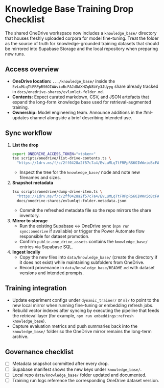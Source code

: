 # Knowledge Base Training Drop Checklist

The shared OneDrive workspace now includes a `knowledge_base/` directory that
houses freshly uploaded corpora for model fine-tuning. Treat the folder as the
source of truth for knowledge-grounded training datasets that should be mirrored
into Supabase Storage and the local repository when preparing new runs.

## Access overview

- **OneDrive location:** `.../knowledge_base/` inside the
  `EvLuMLqTtFRPpRS6OIWWvioBcFAJdDAXHZqN8bYy3JUyyg` share already tracked in
  `docs/onedrive-shares/evlumlqt-folder.md`.
- **Contents:** Expect curated markdown, CSV, and JSON artefacts that expand the
  long-form knowledge base used for retrieval-augmented training.
- **Ownership:** Model engineering team. Announce additions in the #ml-updates
  channel alongside a brief describing intended use.

## Sync workflow

1. **List the drop**
   ```bash
   export ONEDRIVE_ACCESS_TOKEN="<token>"
   tsx scripts/onedrive/list-drive-contents.ts \
     "https://1drv.ms/f/c/2ff0428a2f57c7a4/EvLuMLqTtFRPpRS6OIWWvioBcFAJdDAXHZqN8bYy3JUyyg"
   ```
   - Inspect the tree for the `knowledge_base/` node and note new filenames and
     sizes.
2. **Snapshot metadata**
   ```bash
   tsx scripts/onedrive/dump-drive-item.ts \
     "https://1drv.ms/f/c/2ff0428a2f57c7a4/EvLuMLqTtFRPpRS6OIWWvioBcFAJdDAXHZqN8bYy3JUyyg" \
     docs/onedrive-shares/evlumlqt-folder.metadata.json
   ```
   - Commit the refreshed metadata file so the repo mirrors the share inventory.
3. **Mirror to storage**
   - Run the existing Supabase ↔ OneDrive sync (`npm run sync:onedrive` if
     available) or trigger the Power Automate flow responsible for dataset
     promotion.
   - Confirm `public.one_drive_assets` contains the `knowledge_base/` entries
     via Supabase SQL.
4. **Ingest locally**
   - Copy the new files into `data/knowledge_base/` (create the directory if it
     does not exist) while maintaining subfolders from OneDrive.
   - Record provenance in `data/knowledge_base/README.md` with dataset versions
     and intended prompts.

## Training integration

- Update experiment configs under `dynamic_trainer/` or `ml/` to point to the
  new local mirror when running fine-tuning or embedding refresh jobs.
- Rebuild vector indexes after syncing by executing the pipeline that feeds the
  retrieval layer (for example, `npm run embeddings:refresh knowledge_base`).
- Capture evaluation metrics and push summaries back into the `knowledge_base/`
  folder so the OneDrive mirror remains the long-term archive.

## Governance checklist

- [ ] Metadata snapshot committed after every drop.
- [ ] Supabase manifest shows the new keys under `knowledge_base/`.
- [ ] Local repo `data/knowledge_base/` folder updated and documented.
- [ ] Training run logs reference the corresponding OneDrive dataset version.
